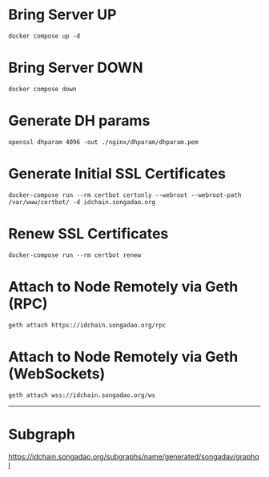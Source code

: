 # Bring Server UP
	docker compose up -d

# Bring Server DOWN
	docker compose down

# Generate DH params
	openssl dhparam 4096 -out ./nginx/dhparam/dhparam.pem

# Generate Initial SSL Certificates
	docker-compose run --rm certbot certonly --webroot --webroot-path /var/www/certbot/ -d idchain.songadao.org

# Renew SSL Certificates
	docker-compose run --rm certbot renew

# Attach to Node Remotely via Geth (RPC)
	geth attach https://idchain.songadao.org/rpc

# Attach to Node Remotely via Geth (WebSockets)
	geth attach wss://idchain.songadao.org/ws

---

# Subgraph

https://idchain.songadao.org/subgraphs/name/generated/songaday/graphql
